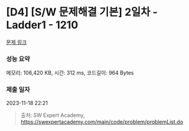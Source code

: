 # [D4] [S/W 문제해결 기본] 2일차 - Ladder1 - 1210 

[문제 링크](https://swexpertacademy.com/main/code/problem/problemDetail.do?contestProbId=AV14ABYKADACFAYh) 

### 성능 요약

메모리: 106,420 KB, 시간: 312 ms, 코드길이: 964 Bytes

### 제출 일자

2023-11-18 22:21



> 출처: SW Expert Academy, https://swexpertacademy.com/main/code/problem/problemList.do